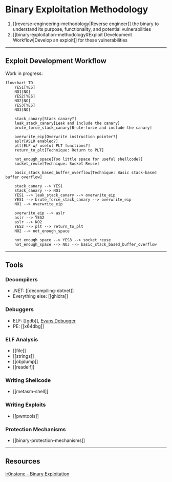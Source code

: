 # Binary Exploitation Methodology

1. [[reverse-engineering-methodology|Reverse engineer]] the binary to understand its purpose, functionality, and potential vulnerabilities
2. [[binary-exploitation-methodology#Exploit Development Workflow|Develop an exploit]] for these vulnerabilities

---

## Exploit Development Workflow

Work in progress:

```mermaid
flowchart TD
	YES1[YES]
	NO1[NO]
	YES2[YES]
	NO2[NO]
	YES3[YES]
	NO3[NO]

	stack_canary[Stack canary?]
	leak_stack_canary[Leak and include the canary]
	brute_force_stack_canary[Brute-force and include the canary]

	overwrite_eip[Overwrite instruction pointer?]
	aslr[ASLR enabled?]
	plt[ELF w/ useful PLT functions?]
	return_to_plt[Technique: Return to PLT]
	
	not_enough_space[Too little space for useful shellcode?]
	socket_reuse[Technique: Socket Reuse]
	
	basic_stack_based_buffer_overflow[Technique: Basic stack-based buffer overflow]

	stack_canary --> YES1
	stack_canary --> NO1
	YES1 --> leak_stack_canary --> overwrite_eip
	YES1 --> brute_force_stack_canary --> overwrite_eip
	NO1 --> overwrite_eip
	
	overwrite_eip --> aslr
	aslr --> YES2
	aslr --> NO2
	YES2 --> plt --> return_to_plt
	NO2 --> not_enough_space
	
	not_enough_space --> YES3 --> socket_reuse
	not_enough_space --> NO3 --> basic_stack_based_buffer_overflow
```

---

## Tools

### Decompilers

- .NET: [[decompiling-dotnet]]
- Everything else: [[ghidra]]

### Debuggers

- ELF: [[gdb]], [Evans Debugger](https://github.com/eteran/edb-debugger)
- PE: [[x64dbg]]

### ELF Analysis

- [[file]]
- [[strings]]
- [[objdump]]
- [[readelf]]

### Writing Shellcode

- [[metasm-shell]]

### Writing Exploits

- [[pwntools]]

### Protection Mechanisms

- [[binary-protection-mechanisms]]

---

## Resources

[ir0nstone - Binary Exploitation](https://ir0nstone.gitbook.io/notes/)
